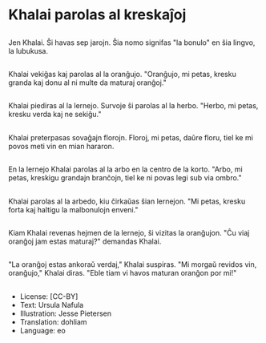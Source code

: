# Khalai parolas al kreskaĵoj

##
Jen Khalai. Ŝi havas sep jarojn. Ŝia nomo signifas "la bonulo" en ŝia lingvo, la lubukusa.

##
Khalai vekiĝas kaj parolas al la oranĝujo. "Oranĝujo, mi petas, kresku granda kaj donu al ni multe da maturaj oranĝoj."

##
Khalai piediras al la lernejo. Survoje ŝi parolas al la herbo. "Herbo, mi petas, kresku verda kaj ne sekiĝu."

##
Khalai preterpasas sovaĝajn florojn. Floroj, mi petas, daŭre floru, tiel ke mi povos meti vin en mian hararon.

##
En la lernejo Khalai parolas al la arbo en la centro de la korto. "Arbo, mi petas, kreskigu grandajn branĉojn, tiel ke ni povas legi sub via ombro."

##
Khalai parolas al la arbedo, kiu ĉirkaŭas ŝian lernejon. "Mi petas, kresku forta kaj haltigu la malbonulojn enveni."

##
Kiam Khalai revenas hejmen de la lernejo, ŝi vizitas la oranĝujon. "Ĉu viaj oranĝoj jam estas maturaj?" demandas Khalai.

##
"La oranĝoj estas ankoraŭ verdaj," Khalai suspiras. "Mi morgaŭ revidos vin, oranĝujo," Khalai diras. "Eble tiam vi havos maturan oranĝon por mi!"

##
* License: [CC-BY]
* Text: Ursula Nafula
* Illustration: Jesse Pietersen
* Translation: dohliam
* Language: eo
